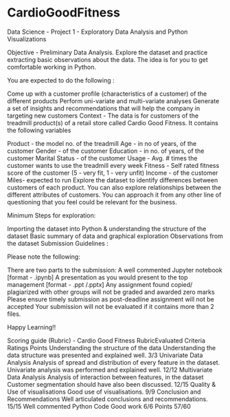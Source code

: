 # CardioGoodFitness
Data Science - Project 1 - Exploratory Data Analysis and Python Visualizations

Objective - Preliminary Data Analysis. Explore the dataset and practice extracting basic observations about the data. The idea is for you to get comfortable working in Python.

You are expected to do the following :

Come up with a customer profile (characteristics of a customer) of the different products
Perform uni-variate and multi-variate analyses
Generate a set of insights and recommendations that will help the company in targeting new customers
Context - The data is for customers of the treadmill product(s) of a retail store called Cardio Good Fitness. It contains the following variables

Product - the model no. of the treadmill
Age - in no of years, of the customer
Gender - of the customer
Education - in no. of years, of the customer
Marital Status - of the customer
Usage - Avg. # times the customer wants to use the treadmill every week
Fitness - Self rated fitness score of the customer (5 - very fit, 1 - very unfit)
Income - of the customer
Miles- expected to run
Explore the dataset to identify differences between customers of each product. You can also explore relationships between the different attributes of customers. You can approach it from any other line of questioning that you feel could be relevant for the business.

Minimum Steps for exploration:

Importing the dataset into Python & understanding the structure of the dataset
Basic summary of data and graphical exploration
Observations from the dataset
Submission Guidelines :

Please note the following:

There are two parts to the submission: 
A well commented Jupyter notebook [format - .ipynb]
A presentation as you would present to the top management [format - .ppt /.pptx] 
Any assignment found copied/ plagiarized with other groups will not be graded and awarded zero marks
Please ensure timely submission as post-deadline assignment will not be accepted
Your submission will not be evaluated if it contains more than 2 files.

Happy Learning!!

Scoring guide (Rubric) - Cardio Good Fitness RubricEvaluated
Criteria	Ratings	Points
Understanding the structure of the data
Understanding the data structure was presented and explained well.	3/3
Univariate Data Analysis
Analysis of spread and distribution of every feature in the dataset.
Univariate analysis was performed and explained well.	12/12
Multivariate Data Analysis
Analysis of interaction between features, in the dataset
Customer segmentation should have also been discussed.	12/15
Quality & Use of visualisations
Good use of visualisations.	9/9
Conclusion and Recommendations
Well articulated conclusions and recommendations.	15/15
Well commented Python Code
Good work	6/6
Points	57/60

